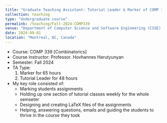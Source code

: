 ```yaml
---
title: "Graduate Teaching Assistant: Tutorial Leader & Marker of COMP 339 [Combinatorics]"
collection: teaching
type: "Undergraduate course"
permalink: /teaching/Fall-2024-COMP339
venue: "Department of Computer Science and Software Engineering (CSSE), Gina Cody School of Engineering and Computer Science, Concordia University"
date: 2024-09-01
location: "Montreal, QC, Canada"
---
```


- Course: COMP 339 [Combinatorics]
- Course instructor: Professor. Hovhannes Harutyunyan
- Semester: Fall 2024
- TA Type:
  1. Marker for 65 hours
  2. Tutorial Leader for 48 hours
- My key role consisted of:
  - Marking students assignments
  - Holding up one section of tutorial classes weekly for the whole semseter
  - Designing and creating LaTeX files of the assignments
  - Helping, answering questions, emails and guiding the students to thrive in the course they took

<!-- Skills that we learned and used: Algorithm Design · Teaching · python · Discrete Mathematics · Graph Theory · Team Management · Algorithm Analysis · Software Development · Data Structures · Object-Oriented Programming (OOP) · Unit Testing · C++ · LaTeX · Git · Problem Solving · Team Leadership · Teamwork -->
